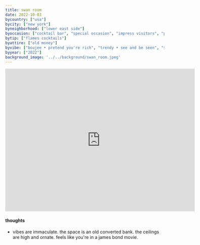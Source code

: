 ```yaml
---
title: swan room
date: 2022-10-03
bycountry: ["usa"]
bycity: ["new york"]
byneighborhood: ["lower east side"]
byoccasion: ["cocktail bar", "special occasion", "impress visitors", "people watching"]
bytip: ["flames cocktails"]
byattire: ["old money"]
byvibe: ["boujee • pretend you're rich", "trendy • see and be seen", "$$$$ • drop dimes", "it's giving romance", "european"]
byyear: ["2022"]
background_image: '../../background/swan_room.jpeg'
---
```


<iframe src="https://www.google.com/maps/embed?pb=!1m18!1m12!1m3!1d3024.1428713193013!2d-73.99460492343574!3d40.71487123743894!2m3!1f0!2f0!3f0!3m2!1i1024!2i768!4f13.1!3m3!1m2!1s0x89c25bbb948c5fa7%3a0xa04abe4decc5dec3!2sswan%20room!5e0!3m2!1sen!2sus!4v1696525836522!5m2!1sen!2sus" width="600" height="450" style="border:0;" allowfullscreen="" loading="lazy" referrerpolicy="no-referrer-when-downgrade"></iframe>

#### thoughts
* vibes are immaculate. the space is an old converted bank. the ceilings are high and ornate. feels like you're in a james bond movie.
